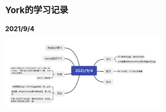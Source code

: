 <h1>York的学习记录</h1>

<h2>2021/9/4</h2>

<p><img src="icons/QQ截图20210904122241.png" alt="2021/9/4" title="" /></p>
